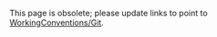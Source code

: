 
This page is obsolete; please update links to point to [WorkingConventions/Git](working-conventions/git).


